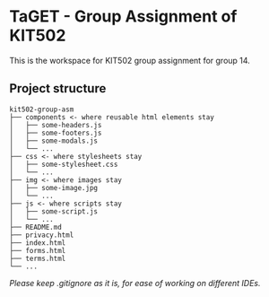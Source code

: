# TaGET - Group Assignment of KIT502

This is the workspace for KIT502 group assignment for group 14.

## Project structure

```
kit502-group-asm
├── components <- where reusable html elements stay
│   ├── some-headers.js
│   ├── some-footers.js
│   ├── some-modals.js
│   └── ...
├── css <- where stylesheets stay
│   ├── some-stylesheet.css
│   └── ...
├── img <- where images stay
│   ├── some-image.jpg
│   └── ...
├── js <- where scripts stay
│   ├── some-script.js
│   └── ...
├── README.md
├── privacy.html
├── index.html
├── forms.html
├── terms.html
└── ...
```
*Please keep .gitignore as it is, for ease of working on different IDEs.*